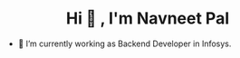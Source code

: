 # <center> Hi 👋 , I'm Navneet Pal </center>

- 🔭 I’m currently working as Backend Developer in Infosys.

<!--
**NavneetPal/NavneetPal** is a ✨ _special_ ✨ repository because its `README.md` (this file) appears on your GitHub profile.

Here are some ideas to get you started:


- 🌱 I’m currently learning ...
- 👯 I’m looking to collaborate on ...
- 🤔 I’m looking for help with ...
- 💬 Ask me about ...
- 📫 How to reach me: ...
- 😄 Pronouns: ...
- ⚡ Fun fact: ...
-->
